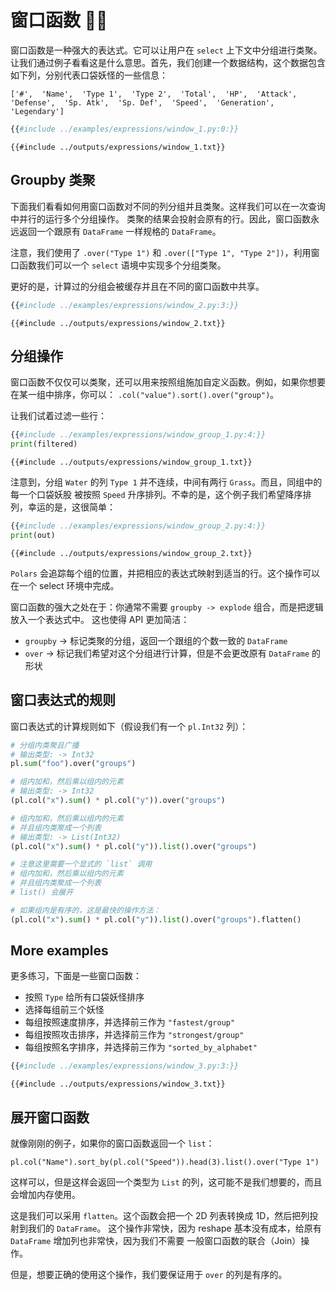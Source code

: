 # 窗口函数 🚀🚀

窗口函数是一种强大的表达式。它可以让用户在 `select` 上下文中分组进行类聚。
让我们通过例子看看这是什么意思。首先，我们创建一个数据结构，这个数据包含如下列，分别代表口袋妖怪的一些信息：

`['#',  'Name',  'Type 1',  'Type 2',  'Total',  'HP',  'Attack',  'Defense',  'Sp. Atk',  'Sp. Def',  'Speed',  'Generation',  'Legendary']`

```python
{{#include ../examples/expressions/window_1.py:0:}}
```

```text
{{#include ../outputs/expressions/window_1.txt}}
```

## Groupby 类聚

下面我们看看如何用窗口函数对不同的列分组并且类聚。这样我们可以在一次查询中并行的运行多个分组操作。
类聚的结果会投射会原有的行。因此，窗口函数永远返回一个跟原有 `DataFrame` 一样规格的 `DataFrame`。

注意，我们使用了 `.over("Type 1")` 和 `.over(["Type 1", "Type 2"])`，利用窗口函数我们可以一个
`select` 语境中实现多个分组类聚。

更好的是，计算过的分组会被缓存并且在不同的窗口函数中共享。

```python
{{#include ../examples/expressions/window_2.py:3:}}
```

```text
{{#include ../outputs/expressions/window_2.txt}}
```

## 分组操作

窗口函数不仅仅可以类聚，还可以用来按照组施加自定义函数。例如，如果你想要在某一组中排序，你可以：
`.col("value").sort().over("group")`。

让我们试着过滤一些行：

```python
{{#include ../examples/expressions/window_group_1.py:4:}}
print(filtered)
```

```text
{{#include ../outputs/expressions/window_group_1.txt}}
```

注意到，分组 `Water` 的列 `Type 1` 并不连续，中间有两行 `Grass`。而且，同组中的每一个口袋妖股
被按照 `Speed` 升序排列。不幸的是，这个例子我们希望降序排列，幸运的是，这很简单：

```python
{{#include ../examples/expressions/window_group_2.py:4:}}
print(out)
```

```text
{{#include ../outputs/expressions/window_group_2.txt}}
```

`Polars` 会追踪每个组的位置，并把相应的表达式映射到适当的行。这个操作可以在一个 select 环境中完成。

窗口函数的强大之处在于：你通常不需要 `groupby -> explode` 组合，而是把逻辑放入一个表达式中。
这也使得 API 更加简洁：

- `groupby` -> 标记类聚的分组，返回一个跟组的个数一致的 `DataFrame`
- `over` -> 标记我们希望对这个分组进行计算，但是不会更改原有 `DataFrame` 的形状

## 窗口表达式的规则

窗口表达式的计算规则如下（假设我们有一个 `pl.Int32` 列）：

```python
# 分组内类聚且广播
# 输出类型: -> Int32
pl.sum("foo").over("groups")

# 组内加和，然后乘以组内的元素
# 输出类型: -> Int32
(pl.col("x").sum() * pl.col("y")).over("groups")

# 组内加和，然后乘以组内的元素
# 并且组内类聚成一个列表
# 输出类型: -> List(Int32)
(pl.col("x").sum() * pl.col("y")).list().over("groups")

# 注意这里需要一个显式的 `list` 调用
# 组内加和，然后乘以组内的元素
# 并且组内类聚成一个列表
# list() 会展开

# 如果组内是有序的，这是最快的操作方法：
(pl.col("x").sum() * pl.col("y")).list().over("groups").flatten()
```

## More examples

更多练习，下面是一些窗口函数：

- 按照 `Type` 给所有口袋妖怪排序
- 选择每组前三个妖怪
- 每组按照速度排序，并选择前三作为 `"fastest/group"`
- 每组按照攻击排序，并选择前三作为 `"strongest/group"`
- 每组按照名字排序，并选择前三作为 `"sorted_by_alphabet"`

```python
{{#include ../examples/expressions/window_3.py:3:}}
```

```text
{{#include ../outputs/expressions/window_3.txt}}
```

## 展开窗口函数

就像刚刚的例子，如果你的窗口函数返回一个 `list`：

`pl.col("Name").sort_by(pl.col("Speed")).head(3).list().over("Type 1")`

这样可以，但是这样会返回一个类型为 `List` 的列，这可能不是我们想要的，而且会增加内存使用。

这是我们可以采用 `flatten`。这个函数会把一个 2D 列表转换成 1D，然后把列投射到我们的 `DataFrame`。
这个操作非常快，因为 reshape 基本没有成本，给原有 `DataFrame` 增加列也非常快，因为我们不需要
一般窗口函数的联合（Join）操作。

但是，想要正确的使用这个操作，我们要保证用于 `over` 的列是有序的。
